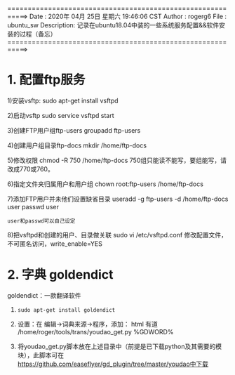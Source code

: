 ===========================================================>
 Date       : 2020年 04月 25日 星期六 19:46:06 CST
 Author     : rogerg6
 File       : ubuntu_sw
 Description:
 	记录在ubuntu18.04中装的一些系统服务配置&&软件安装的过程（备忘）
===========================================================>

# 1. 配置ftp服务

1)安装vsftp:
	sudo apt-get install vsftpd

2)启动vsftp
	sudo service vsftpd start

3)创建FTP用户组ftp-users
	groupadd ftp-users

4)创建用户组目录ftp-docs
	mkdir /home/ftp-docs

5)修改权限
	chmod -R 750 /home/ftp-docs
	750组只能读不能写，要组能写，请改成770或760。

6)指定文件夹归属用户和用户组
	chown root:ftp-users /home/ftp-docs

7)添加FTP用户并未他们设置缺省目录
	useradd -g ftp-users -d /home/ftp-docs user
	passwd user

	user和passwd可以自己设定

8)把vsftpd和创建的用户、目录做关联
	sudo vi /etc/vsftpd.conf
	修改配置文件，不可匿名访问，write_enable=YES

# 2. 字典 goldendict

goldendict：一款翻译软件

1. `sudo apt-get install goldendict`
2. 设置：在 编辑->词典来源->程序，添加：
      html  有道	/home/roger/tools/trans/youdao_get.py %GDWORD%

3. 将youdao_get.py脚本放在上述目录中（前提是已下载python及其需要的模块），此脚本可在 https://github.com/easeflyer/gd_plugin/tree/master/youdao中下载
